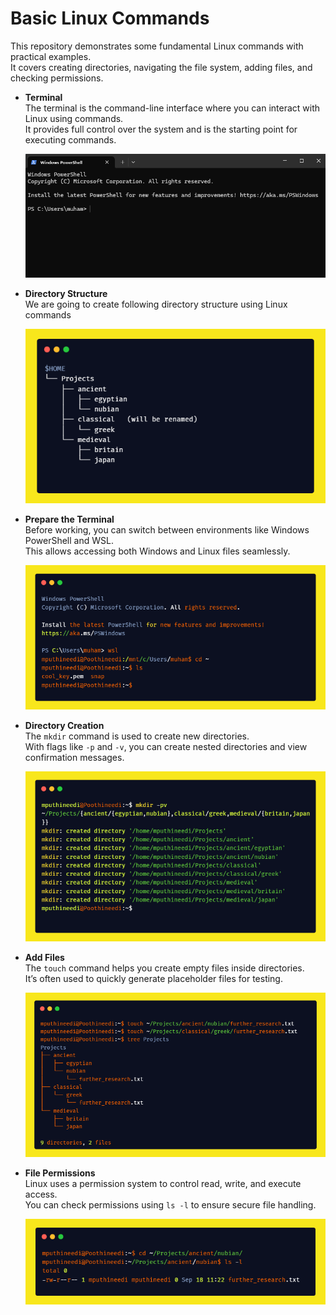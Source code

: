# Basic Linux Commands

This repository demonstrates some fundamental Linux commands with practical examples.  
It covers creating directories, navigating the file system, adding files, and checking permissions.  

- **Terminal**  
  The terminal is the command-line interface where you can interact with Linux using commands.  
  It provides full control over the system and is the starting point for executing commands.

  ![Terminal](./1.%20Terminal.png)

- **Directory Structure**  
  We are going to create following directory structure using Linux commands
 
  ![Directory Structure](./2.%20Directory%20Structure.png)

- **Prepare the Terminal**  
  Before working, you can switch between environments like Windows PowerShell and WSL.  
  This allows accessing both Windows and Linux files seamlessly. 
 
  ![Prepare the Terminal](./3.%20Prepare%20the%20Terminal.png)

- **Directory Creation**  
  The `mkdir` command is used to create new directories.  
  With flags like `-p` and `-v`, you can create nested directories and view confirmation messages.  

  ![Directory Creation](./4.%20Directory%20Creation.png)

- **Add Files**  
  The `touch` command helps you create empty files inside directories.  
  It’s often used to quickly generate placeholder files for testing.

  ![Add Files](./5.%20Add%20Files.png)

- **File Permissions**  
  Linux uses a permission system to control read, write, and execute access.  
  You can check permissions using `ls -l` to ensure secure file handling. 
 
  ![File Permissions](./6.%20File%20Permissions.png)
